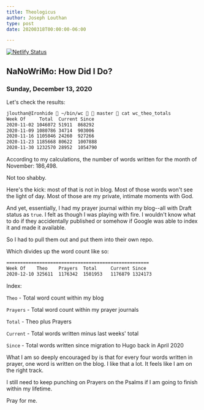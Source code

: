 ```yaml
---
title: Theologicus
author: Joseph Louthan
type: post
date: 20200318T00:00:00-06:00

---
```

[![Netlify Status](https://api.netlify.com/api/v1/badges/68eb3540-2cf6-42c3-be87-cac7f1289a57/deploy-status)](https://app.netlify.com/sites/festive-hopper-1abe84/deploys)

## NaNoWriMo: How Did I Do?

### Sunday, December 13, 2020

Let's check the results:

```zsh
jlouthan@Ironhide  ~/bin/wc   master  cat wc_theo_totals
Week Of	    Total  Current Since
2020-11-02 1046072 51911  868292
2020-11-09 1080786 34714  903006
2020-11-16 1105046 24260  927266
2020-11-23 1185668 80622  1007888
2020-11-30 1232570 28952  1054790
```

According to my calculations, the number of words written for the month of November: 186,498.

Not too shabby.

Here's the kick: most of that is not in blog. Most of those words won't see the light of day. Most of those are my private, intimate moments with God.

And yet, essentially, I had my prayer journal within my blog--all with Draft status as `true`.  I felt as though I was playing with fire. I wouldn't know what to do if they accidentally published or somehow if Google was able to index it and made it available.

So I had to pull them out and put them into their own repo.

Which divides up the word count like so:

```zsh
====================================================
Week Of    Theo    Prayers  Total     Current Since
2020-12-10 325611  1176342  1501953   1176879 1324173
```

Index:

`Theo` - Total word count within my blog

`Prayers` - Total word count within my prayer journals

`Total` - Theo plus Prayers

`Current` - Total words written minus last weeks' total

`Since` - Total words written since migration to Hugo back in April 2020

What I am so deeply encouraged by is that for every four words written in prayer, one word is written on the blog. I like that a lot. It feels like I am on the right track.

I still need to keep punching on Prayers on the Psalms if I am going to finish within my lifetime.

Pray for me.
